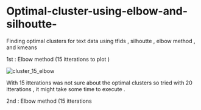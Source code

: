 # Optimal-cluster-using-elbow-and-silhoutte-
Finding optimal clusters for text data using  tfids , silhoutte , elbow method , and kmeans 



1st  :  Elbow method (15 itterations to  plot )  

![cluster_15_elbow](https://user-images.githubusercontent.com/7880341/46594186-ea7eb600-caee-11e8-9d32-1bb47409c002.png)

With  15 itterations  was not  sure  about  the  optimal  clusters  so  tried with  20 itterations  ,  it might take some time to execute .

2nd : Elbow method (15 itterations 
